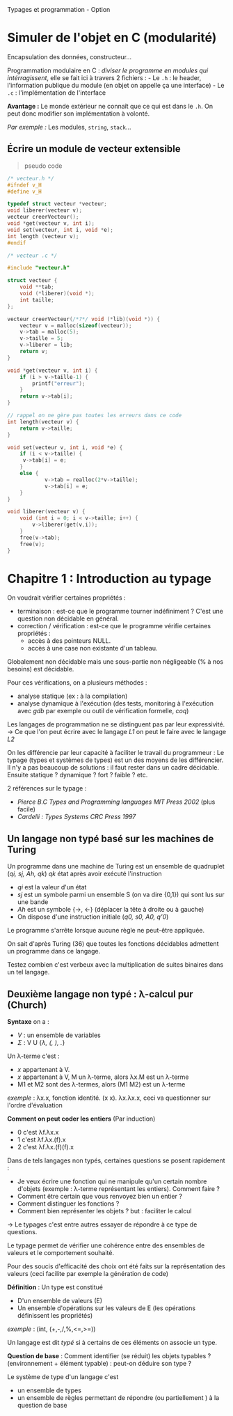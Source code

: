 <!-- # --> Typages et programmation - Option

# Simuler de l'objet en C (modularité)

Encapsulation des données, constructeur...

Programmation modulaire en C : *diviser le programme en modules qui intérragissent*, elle se fait ici à travers 2 fichiers :
	- Le `.h` : le header, l'information publique du module (en objet on appelle ça une interface)
	- Le `.c` : l'implémentation de l'interface

**Avantage :** Le monde extérieur ne connaît que ce qui est dans le `.h`. On peut donc modifier son implémentation à volonté.

*Par exemple :* Les modules, `string`, `stack`...

## Écrire un module de vecteur extensible

>pseudo code

```c
/* vecteur.h */
#ifndef v_H
#define v_H

typedef struct vecteur *vecteur;
void liberer(vecteur v);
vecteur creerVecteur();
void *get(vecteur v, int i);
void set(vecteur, int i, void *e);
int length (vecteur v);
#endif

```

```c
/* vecteur .c */

#include "vecteur.h"

struct vecteur {
	void **tab;
	void (*liberer)(void *);
	int taille;
};

vecteur creerVecteur(/*?*/ void (*lib)(void *)) {
	vecteur v = malloc(sizeof(vecteur));
	v->tab = malloc(5);
	v->taille = 5;
	v->liberer = lib;
	return v;
}

void *get(vecteur v, int i) {
	if (i > v->taille-1) {
		printf("erreur");
	}
	return v->tab[i];
}

// rappel on ne gère pas toutes les erreurs dans ce code
int length(vecteur v) {
	return v->taille;
}

void set(vecteur v, int i, void *e) {
	if (i < v->taille) {
	 v->tab[i] = e;
	}
	else {
			v->tab = realloc(2*v->taille);
			v->tab[i] = e;
	}
}

void liberer(vecteur v) {
	void (int i = 0; i < v->taille; i++) {
		v->liberer(get(v,i));
	}
	free(v->tab);
	free(v);
}

```

# Chapitre 1 : Introduction au typage

On voudrait vérifier certaines propriétés : 

* terminaison : est-ce que le programme tourner indéfiniment ? C'est une question non décidable en général.
* correction / vérification : est-ce que le programme vérifie certaines propriétés :
	- accès à des pointeurs NULL.
	- accès à une case non existante d'un tableau.

Globalement non décidable mais une sous-partie non négligeable (% à nos besoins) est décidable.

Pour ces vérifications, on a plusieurs méthodes : 

* analyse statique (ex : à la compilation)
* analyse dynamique à l'exécution (des tests, monitoring à l'exécution avec *gdb* par exemple ou outil de vérification formelle, *coq*)

Les langages de programmation ne se distinguent pas par leur expressivité. 
	→ Ce que l'on peut écrire avec le langage *L1* on peut le faire avec le langage *L2*

On les différencie par leur capacité à faciliter le travail du programmeur : Le typage (types et systèmes de types) est un des moyens de les différencier. Il n'y a pas beaucoup de solutions : il faut rester dans un cadre décidable. Ensuite statique ? dynamique ? fort ? faible ? etc.

2 références sur le typage : 

- *Pierce B.C Types and Programming languages MIT Press 2002* (plus facile)
- *Cardelli : Types Systems CRC Press 1997*

## Un langage non typé basé sur les machines de Turing

Un programme dans une machine de Turing est un ensemble de quadruplet (*qi, sj, Ah, qk*) *qk* état après avoir exécuté l'instruction

- *qi* est la valeur d'un état
- *sj* est un symbole parmi un ensemble S (on va dire {0,1}) qui sont lus sur une bande
- *Ah* est un symbole {→, ←} (déplacer la tête à droite ou à gauche)
- On dispose d'une instruction initiale (*q0, s0, A0, q'0*)

Le programme s'arrête lorsque aucune règle ne peut-être appliquée.

On sait d'après Turing (36) que toutes les fonctions décidables admettent un programme dans ce langage. 

Testez combien c'est verbeux avec la multiplication de suites binaires dans un tel langage.

## Deuxième langage non typé : λ-calcul pur (Church)

**Syntaxe** on a : 
- *V* : un ensemble de variables
- *Σ* : V U {*λ, (, ), .*}

Un λ-terme c'est :
- *x* appartenant à V.
- *x* appartenant à V, M un λ-terme, alors λx.M est un λ-terme
- M1 et M2 sont des λ-termes, alors (M1 M2) est un λ-terme

*exemple* : λx.x, fonction identité. (x x). λx.λx.x, ceci va questionner sur l'ordre d'évaluation

**Comment on peut coder les entiers** (Par induction)

- 0 c'est λf.λx.x
- 1 c'est λf.λx.(f).x
- 2 c'est λf.λx.(f)(f).x

Dans de tels langages non typés, certaines questions se posent rapidement :
* Je veux écrire une fonction qui ne manipule qu'un certain nombre d'objets (exemple : λ-terme représentant les entiers). Comment faire ?
* Comment être certain que vous renvoyez bien un entier ?
* Comment distinguer les fonctions ?
* Comment bien représenter les objets ? but : faciliter le calcul

→ Le typages c'est entre autres essayer de répondre à ce type de questions.

Le typage permet de vérifier une cohérence entre des ensembles de valeurs et le comportement souhaité.

Pour des soucis d'efficacité des choix ont été faits sur la représentation des valeurs (ceci facilite par exemple la génération de code)

**Définition** : Un type est constitué
- D'un ensemble de valeurs (E)
- Un ensemble d'opérations sur les valeurs de E (les opérations définissent les propriétés)

*exemple* : (int, (+,-,/,%,<=,>=))

Un langage est dit *typé* si à certains de ces éléments on associe un type.

**Question de base** :
Comment identifier (se réduit) les objets typables ?
(environnement + élément typable) : peut-on déduire son type ?

Le système de type d'un langage c'est
* un ensemble de types
* un ensemble de règles permettant de répondre (ou partiellement ) à la question de base 